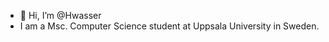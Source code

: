 - 👋 Hi, I’m @Hwasser
- I am a Msc. Computer Science student at Uppsala University in Sweden.

<!---
Hwasser/Hwasser is a ✨ special ✨ repository because its `README.md` (this file) appears on your GitHub profile.
You can click the Preview link to take a look at your changes.
--->
